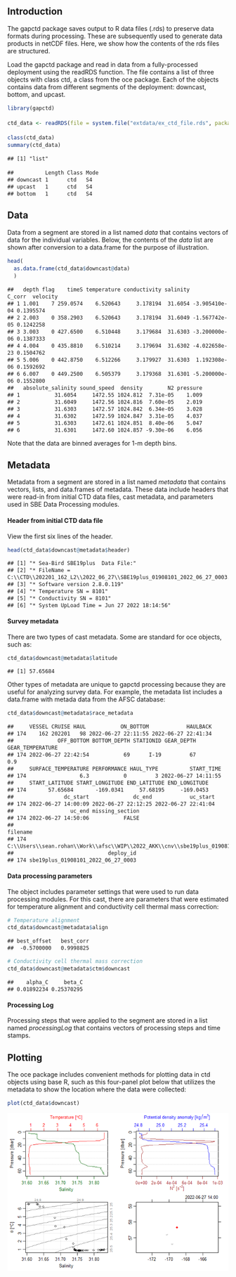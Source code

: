 ## Introduction

The gapctd package saves output to R data files (.rds) to preserve data
formats during processing. These are subsequently used to generate data
products in netCDF files. Here, we show how the contents of the rds
files are structured.

Load the gapctd package and read in data from a fully-processed
deployment using the readRDS function. The file contains a list of three
objects with class ctd, a class from the oce package. Each of the
objects contains data from different segments of the deployment:
downcast, bottom, and upcast.

``` r
library(gapctd)

ctd_data <- readRDS(file = system.file("extdata/ex_ctd_file.rds", package = "gapctd"))

class(ctd_data)
summary(ctd_data)
```

    ## [1] "list"

    ##          Length Class Mode
    ## downcast 1      ctd   S4  
    ## upcast   1      ctd   S4  
    ## bottom   1      ctd   S4

## Data

Data from a segment are stored in a list named *data* that contains
vectors of data for the individual variables. Below, the contents of the
*data* list are shown after conversion to a data.frame for the purpose
of illustration.

``` r
head(
  as.data.frame(ctd_data$downcast@data)
  )
```

    ##   depth flag    timeS temperature conductivity salinity        C_corr  velocity
    ## 1 1.001    7 259.0574    6.520643     3.178194  31.6054 -3.905410e-04 0.1395574
    ## 2 2.003    0 358.2903    6.520643     3.178194  31.6049 -1.567742e-05 0.1242258
    ## 3 3.003    0 427.6500    6.510448     3.179684  31.6303 -3.200000e-06 0.1387333
    ## 4 4.004    0 435.8810    6.510214     3.179694  31.6302 -4.022658e-23 0.1504762
    ## 5 5.006    0 442.8750    6.512266     3.179927  31.6303  1.192308e-06 0.1592692
    ## 6 6.007    0 449.2500    6.505379     3.179368  31.6301 -5.200000e-06 0.1552800
    ##   absolute_salinity sound_speed  density        N2 pressure
    ## 1           31.6054     1472.55 1024.812  7.31e-05    1.009
    ## 2           31.6049     1472.56 1024.816  7.60e-05    2.019
    ## 3           31.6303     1472.57 1024.842  6.34e-05    3.028
    ## 4           31.6302     1472.59 1024.847  3.31e-05    4.037
    ## 5           31.6303     1472.61 1024.851  8.40e-06    5.047
    ## 6           31.6301     1472.60 1024.857 -9.30e-06    6.056

Note that the data are binned averages for 1-m depth bins.

## Metadata

Metadata from a segment are stored in a list named *metadata* that
contains vectors, lists, and data.frames of metadata. These data include
headers that were read-in from initial CTD data files, cast metadata,
and parameters used in SBE Data Processing modules.

#### Header from initial CTD data file

View the first six lines of the header.

``` r
head(ctd_data$downcast@metadata$header)
```

    ## [1] "* Sea-Bird SBE19plus  Data File:"                                                       
    ## [2] "* FileName = C:\\CTD\\202201_162_L2\\2022_06_27\\SBE19plus_01908101_2022_06_27_0003.hex"
    ## [3] "* Software version 2.8.0.119"                                                           
    ## [4] "* Temperature SN = 8101"                                                                
    ## [5] "* Conductivity SN = 8101"                                                               
    ## [6] "* System UpLoad Time = Jun 27 2022 18:14:56"

#### Survey metadata

There are two types of cast metadata. Some are standard for oce objects,
such as:

``` r
ctd_data$downcast@metadata$latitude
```

    ## [1] 57.65684

Other types of metadata are unique to gapctd processing because they are
useful for analyzing survey data. For example, the metadata list
includes a data.frame with metada data from the AFSC database:

``` r
ctd_data$downcast@metadata$race_metadata
```

    ##     VESSEL CRUISE HAUL           ON_BOTTOM            HAULBACK
    ## 174    162 202201   98 2022-06-27 22:11:55 2022-06-27 22:41:34
    ##              OFF_BOTTOM BOTTOM_DEPTH STATIONID GEAR_DEPTH GEAR_TEMPERATURE
    ## 174 2022-06-27 22:42:54           69      I-19         67              0.9
    ##     SURFACE_TEMPERATURE PERFORMANCE HAUL_TYPE          START_TIME
    ## 174                 6.3           0         3 2022-06-27 14:11:55
    ##     START_LATITUDE START_LONGITUDE END_LATITUDE END_LONGITUDE
    ## 174       57.65684       -169.0341     57.68195     -169.0453
    ##                dc_start              dc_end            uc_start
    ## 174 2022-06-27 14:00:09 2022-06-27 22:12:25 2022-06-27 22:41:04
    ##                  uc_end missing_section
    ## 174 2022-06-27 14:50:06           FALSE
    ##                                                                                              filename
    ## 174 C:\\Users\\sean.rohan\\Work\\afsc\\WIP\\2022_AKK\\cnv\\sbe19plus_01908101_2022_06_27_0003_raw.cnv
    ##                              deploy_id
    ## 174 sbe19plus_01908101_2022_06_27_0003

#### Data processing parameters

The object includes parameter settings that were used to run data
processing modules. For this cast, there are parameters that were
estimated for temperature alignment and conductivity cell thermal mass
correction:

``` r
# Temperature alignment
ctd_data$downcast@metadata$align
```

    ## best_offset   best_corr 
    ##  -0.5700000   0.9998825

``` r
# Conductivity cell thermal mass correction
ctd_data$downcast@metadata$ctm$downcast
```

    ##    alpha_C     beta_C 
    ## 0.01892234 0.25370295

#### Processing Log

Processing steps that were applied to the segment are stored in a list
named *processingLog* that contains vectors of processing steps and time
stamps.

## Plotting

The oce package includes convenient methods for plotting data in ctd
objects using base R, such as this four-panel plot below that utilizes
the metadata to show the location where the data were collected:

``` r
plot(ctd_data$downcast)
```

![](ctd_data_files_files/figure-gfm/unnamed-chunk-6-1.png)<!-- -->
